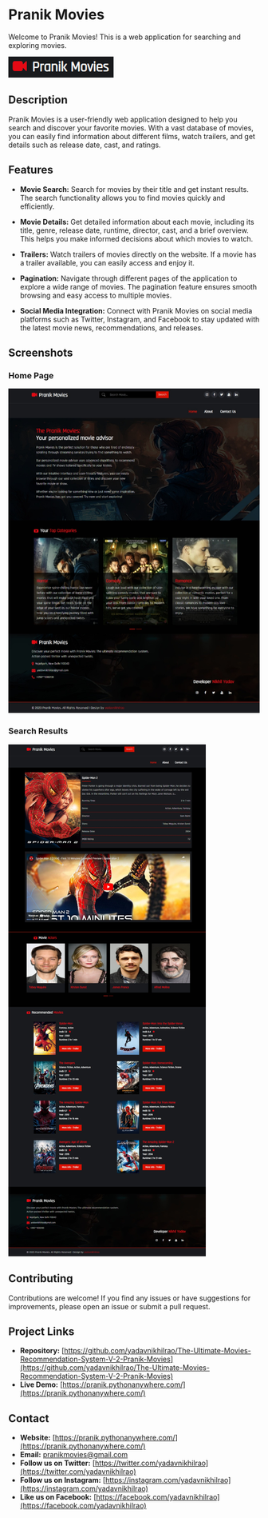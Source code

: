 # Pranik Movies

Welcome to Pranik Movies! This is a web application for searching and exploring movies.

![Pranik Movies Logo](./static/img/logo.png)

## Description

Pranik Movies is a user-friendly web application designed to help you search and discover your favorite movies. With a vast database of movies, you can easily find information about different films, watch trailers, and get details such as release date, cast, and ratings.

## Features

- **Movie Search:** Search for movies by their title and get instant results. The search functionality allows you to find movies quickly and efficiently.

- **Movie Details:** Get detailed information about each movie, including its title, genre, release date, runtime, director, cast, and a brief overview. This helps you make informed decisions about which movies to watch.

- **Trailers:** Watch trailers of movies directly on the website. If a movie has a trailer available, you can easily access and enjoy it.

- **Pagination:** Navigate through different pages of the application to explore a wide range of movies. The pagination feature ensures smooth browsing and easy access to multiple movies.

- **Social Media Integration:** Connect with Pranik Movies on social media platforms such as Twitter, Instagram, and Facebook to stay updated with the latest movie news, recommendations, and releases.

## Screenshots

### Home Page

![Home Page](./static/img/home.jpeg)

### Search Results

![Search Results](./static/img/search.jpeg)


## Contributing

Contributions are welcome! If you find any issues or have suggestions for improvements, please open an issue or submit a pull request.

## Project Links

- **Repository:** [https://github.com/yadavnikhilrao/The-Ultimate-Movies-Recommendation-System-V-2-Pranik-Movies](https://github.com/yadavnikhilrao/The-Ultimate-Movies-Recommendation-System-V-2-Pranik-Movies)
- **Live Demo:** [https://pranik.pythonanywhere.com/](https://pranik.pythonanywhere.com/)

## Contact

- **Website:** [https://pranik.pythonanywhere.com/](https://pranik.pythonanywhere.com/)
- **Email:** pranikmovies@gmail.com
- **Follow us on Twitter:** [https://twitter.com/yadavnikhilrao](https://twitter.com/yadavnikhilrao)
- **Follow us on Instagram:** [https://instagram.com/yadavnikhilrao](https://instagram.com/yadavnikhilrao)
- **Like us on Facebook:** [https://facebook.com/yadavnikhilrao](https://facebook.com/yadavnikhilrao)
